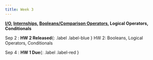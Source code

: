 ```yaml
---
title: Week 3
---
```


**[I/O](https://docs.google.com/presentation/d/1b7GO0EN6mcJIusF6C6P6jZyf8V77DicE-KXqYRja4LE/edit?usp=sharing), [Internships](https://docs.google.com/presentation/d/1zwomd554Qy6GLjUZnL1KvvfuzbUVaxrpipjveooXqmI/edit?usp=sharing), [Booleans/Comparison Operators](https://docs.google.com/presentation/d/1Q0SB2XHDi34R7nqK9KLoWej3lB3nJuIKJDvfmKJ0eUA/edit?usp=sharing), Logical Operators, Conditionals**

Sep 2
:  **HW 2 Released**{: .label .label-blue } HW 2: Booleans, Logical Operators, Conditionals

Sep 4
:  **HW 1 Due**{: .label .label-red }
